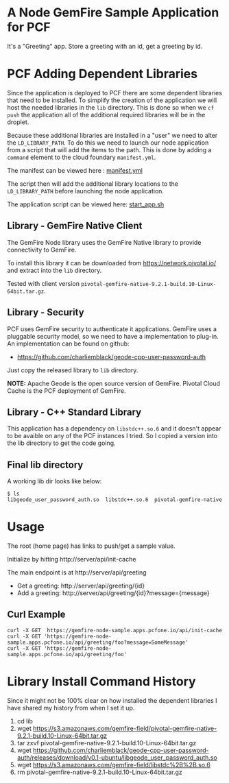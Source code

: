 # A Node GemFire Sample Application for PCF

It's a "Greeting" app.  Store a greeting with an id, get a greeting by id.  

# PCF Adding Dependent Libraries

Since the application is deployed to PCF there are some dependent libraries that need to be installed.   To simplify the creation of the application we will host the needed libraries in the ``lib`` directory.   This is done so when we ``cf push`` the application all of the additional required libraries will be in the droplet.

Because these additional libraries are installed in a "user" we need to alter the ``LD_LIBRARY_PATH``.    To do this we need to launch our node application from a script that will add the items to the path.  This is done by adding a ``command`` element to the cloud foundary ``manifest.yml``.  

The manifest can be viewed here : [manifest.yml](manifest.yml)

The script then will add the additional library locations to the ``LD_LIBRARY_PATH`` before launching the node application.

The application script can be viewed here: [start_app.sh](scripts/start_app.sh)

## Library - GemFire Native Client

The GemFire Node library uses the GemFire Native library to provide connectivity to GemFire.

To install this library it can be downloaded from https://network.pivotal.io/ and extract into the ``lib`` directory.

Tested with client version ``pivotal-gemfire-native-9.2.1-build.10-Linux-64bit.tar.gz``.

## Library - Security

PCF uses GemFire security to authenticate it applications.    GemFire uses a pluggable security model, so we need to have a implementation to plug-in.   An implementation can be found on github:

* https://github.com/charliemblack/geode-cpp-user-password-auth

Just copy the released library to ``lib`` directory.

**NOTE:** Apache Geode is the open source version of GemFire.   Pivotal Cloud Cache is the PCF deployment of GemFire.

## Library - C++ Standard Library

This application has a dependency on ``libstdc++.so.6`` and it doesn't appear to be avaible on any of the PCF instances I tried.   So I copied a version into the lib directory to get the code going.  

## Final lib directory

A working lib dir looks like below:
```
$ ls
libgeode_user_password_auth.so  libstdc++.so.6  pivotal-gemfire-native
```

# Usage

The root (home page) has links to push/get a sample value.   

Initialize by hitting http://server/api/init-cache

The main endpoint is at http://server/api/greeting

- Get a greeting: http://server/api/greeting/{id}
- Add a greeting: http://server/api/greeting/{id}?message={message}


## Curl Example

```
curl -X GET  https://gemfire-node-sample.apps.pcfone.io/api/init-cache
curl -X GET 'https://gemfire-node-sample.apps.pcfone.io/api/greeting/foo?message=SomeMessage'  
curl -X GET 'https://gemfire-node-sample.apps.pcfone.io/api/greeting/foo'
```



# Library Install Command History

Since it might not be 100% clear on how installed the dependent libraries I have shared my history from when I set it up.

1. cd lib
2. wget https://s3.amazonaws.com/gemfire-field/pivotal-gemfire-native-9.2.1-build.10-Linux-64bit.tar.gz
3. tar zxvf pivotal-gemfire-native-9.2.1-build.10-Linux-64bit.tar.gz
4. wget https://github.com/charliemblack/geode-cpp-user-password-auth/releases/download/v0.1-ubuntu/libgeode_user_password_auth.so
5. wget https://s3.amazonaws.com/gemfire-field/libstdc%2B%2B.so.6
6. rm pivotal-gemfire-native-9.2.1-build.10-Linux-64bit.tar.gz
